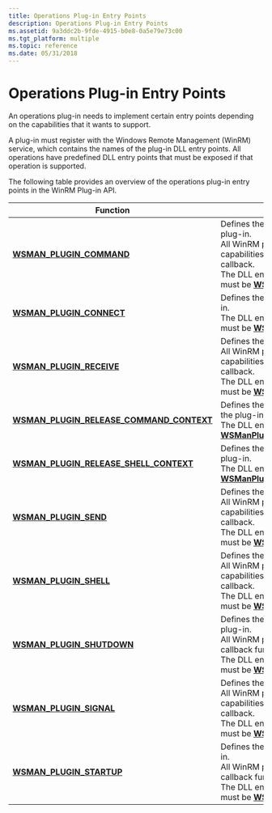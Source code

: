 ```yaml
---
title: Operations Plug-in Entry Points
description: Operations Plug-in Entry Points
ms.assetid: 9a3ddc2b-9fde-4915-b0e8-0a5e79e73c00
ms.tgt_platform: multiple
ms.topic: reference
ms.date: 05/31/2018
---
```


# Operations Plug-in Entry Points

An operations plug-in needs to implement certain entry points depending on the capabilities that it wants to support.

A plug-in must register with the Windows Remote Management (WinRM) service, which contains the names of the plug-in DLL entry points. All operations have predefined DLL entry points that must be exposed if that operation is supported.

The following table provides an overview of the operations plug-in entry points in the WinRM Plug-in API.



| Function                                                                                 | Description                                                                                                                                                                                                                                                           |
|------------------------------------------------------------------------------------------|-----------------------------------------------------------------------------------------------------------------------------------------------------------------------------------------------------------------------------------------------------------------------|
| [**WSMAN\_PLUGIN\_COMMAND**](/windows/desktop/api/Wsman/nc-wsman-wsman_plugin_command)                                   | Defines the command callback for a plug-in.<br/> All WinRM plug-ins that support shell capabilities need to implement this callback.<br/> The DLL entry point name for this method must be [**WSManPluginCommand**](/windows/desktop/api/Wsman/nc-wsman-wsman_plugin_command).<br/> |
| [**WSMAN\_PLUGIN\_CONNECT**](/windows/desktop/api/WsMan/nc-wsman-wsman_plugin_connect)                                   | Defines the connect callback for a plug-in.<br/> The DLL entry point name for this method must be [**WSManPluginConnect**](/windows/desktop/api/WsMan/nc-wsman-wsman_plugin_connect).<br/>                                                                                                |
| [**WSMAN\_PLUGIN\_RECEIVE**](/windows/desktop/api/Wsman/nc-wsman-wsman_plugin_receive)                                   | Defines the receive callback for a plug-in.<br/> All WinRM plug-ins that support shell capabilities need to implement this callback.<br/> The DLL entry point name for this method must be [**WSManPluginReceive**](/windows/desktop/api/Wsman/nc-wsman-wsman_plugin_receive).<br/> |
| [**WSMAN\_PLUGIN\_RELEASE\_COMMAND\_CONTEXT**](/windows/desktop/api/Wsman/nc-wsman-wsman_plugin_release_command_context) | Defines the release command callback for the plug-in.<br/> The DLL entry point name must be [**WSManPluginReleaseCommandContext**](/windows/desktop/api/Wsman/nc-wsman-wsman_plugin_release_command_context).<br/>                                                                        |
| [**WSMAN\_PLUGIN\_RELEASE\_SHELL\_CONTEXT**](/windows/desktop/api/Wsman/nc-wsman-wsman_plugin_release_shell_context)     | Defines the release shell callback for the plug-in.<br/> The DLL entry point name must be [**WSManPluginReleaseCommandContext**](/windows/desktop/api/Wsman/nc-wsman-wsman_plugin_release_command_context).<br/>                                                                          |
| [**WSMAN\_PLUGIN\_SEND**](/windows/desktop/api/Wsman/nc-wsman-wsman_plugin_send)                                         | Defines the send callback for a plug-in.<br/> All WinRM plug-ins that support shell capabilities need to implement this callback.<br/> The DLL entry point name for this method must be [**WSManPluginSend**](/windows/desktop/api/Wsman/nc-wsman-wsman_plugin_send).<br/>          |
| [**WSMAN\_PLUGIN\_SHELL**](/windows/desktop/api/Wsman/nc-wsman-wsman_plugin_shell)                                       | Defines the shell callback for a plug-in.<br/> All WinRM plug-ins that support shell capabilities need to implement this callback.<br/> The DLL entry point name for this method must be [**WSManPluginShell**](/windows/desktop/api/Wsman/nc-wsman-wsman_plugin_shell).<br/>       |
| [**WSMAN\_PLUGIN\_SHUTDOWN**](/windows/desktop/api/Wsman/nc-wsman-wsman_plugin_shutdown)                                 | Defines the shutdown callback for the plug-in.<br/> All WinRM plug-ins must implement this callback function.<br/> The DLL entry point name for this method must be [**WSManPluginShutdown**](/windows/desktop/api/Wsman/nc-wsman-wsman_plugin_shutdown).<br/>                      |
| [**WSMAN\_PLUGIN\_SIGNAL**](/windows/win32/api/wsman/nc-wsman-wsman_plugin_signal)                                     | Defines the signal callback for a plug-in.<br/> All WinRM plug-ins that support shell capabilities need to implement this callback.<br/> The DLL entry point name for this method must be [**WSManPluginSignal**](/windows/win32/api/wsman/nc-wsman-wsman_plugin_signal).<br/>    |
| [**WSMAN\_PLUGIN\_STARTUP**](/windows/desktop/api/Wsman/nc-wsman-wsman_plugin_startup)                                   | Defines the startup callback for the plug-in.<br/> All WinRM plug-ins must implement this callback function.<br/> The DLL entry point name for this method must be [**WSManPluginStartup**](/windows/desktop/api/Wsman/nc-wsman-wsman_plugin_startup).<br/>                         |



 

 

